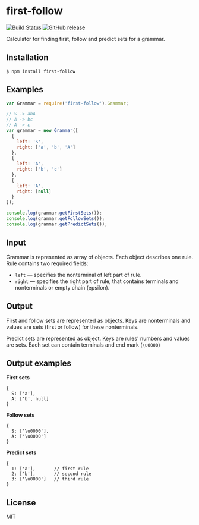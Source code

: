 # first-follow

[![Build Status](https://travis-ci.org/MikeDevice/first-follow.svg?branch=master)](https://travis-ci.org/MikeDevice/first-follow)
[![GitHub release](https://img.shields.io/github/release/MikeDevice/first-follow.svg)](https://github.com/MikeDevice/first-follow/releases)

Calculator for finding first, follow and predict sets for a grammar.


## Installation
```
$ npm install first-follow
```

## Examples
```javascript
var Grammar = require('first-follow').Grammar;

// S -> abA
// A -> bc
// A -> ε
var grammar = new Grammar([
  {
    left: 'S',
    right: ['a', 'b', 'A']
  },
  {
    left: 'A',
    right: ['b', 'c']
  },
  {
    left: 'A',
    right: [null]
  }
]);

console.log(grammar.getFirstSets());
console.log(grammar.getFollowSets());
console.log(grammar.getPredictSets());
```

## Input
Grammar is represented as array of objects. Each object describes one rule. Rule contains two required fields:
  * `left` — specifies the nonterminal of left part of rule.
  * `right` — specifies the right part of rule, that contains terminals and nonterminals or empty chain (epsilon).

## Output
First and follow sets are represented as objects. Keys are nonterminals and values are sets (first or follow) for these nonterminals.

Predict sets are represented as object. Keys are rules' numbers and values are sets. Each set can contain terminals and end mark (`\u0000`)

## Output examples
**First sets**
```
{
  S: ['a'],
  A: ['b', null]
}
```

**Follow sets**
```
{
  S: ['\u0000'],
  A: ['\u0000']
}
```

**Predict sets**
```
{
  1: ['a'],       // first rule
  2: ['b'],       // second rule
  3: ['\u0000']   // third rule
}
```

## License
  MIT
